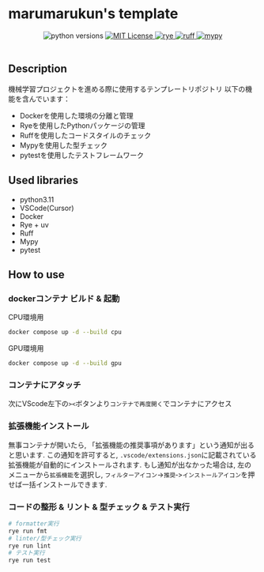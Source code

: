 # marumarukun's template

<center>

<!-- ![image.png](docs/logo.png) -->

</center>

<div align="center">
    <img alt="python versions" src="https://img.shields.io/badge/python-3.11-blue?color=5271FF">
    <a href="https://opensource.org/licenses/MIT">
        <img alt="MIT License" src="https://img.shields.io/badge/license-MIT-green?color=5271FF">
    </a>
    <a href="https://github.com/astral-sh/rye">
        <img alt="rye" src="https://img.shields.io/badge/package%20manager-rye-blue?color=5271FF">
    </a>
    <a href="https://github.com/PyCQA/flake8">
        <img alt="ruff" src="https://img.shields.io/badge/code%20style-ruff-000000.svg?color=5271FF">
    </a>
    <a href="https://github.com/python/mypy">
        <img alt="mypy" src="https://img.shields.io/badge/typing-mypy-blue?color=5271FF">
    </a>
</div>
<br />


## Description

機械学習プロジェクトを進める際に使用するテンプレートリポジトリ
以下の機能を含んでいます：

- Dockerを使用した環境の分離と管理
- Ryeを使用したPythonパッケージの管理
- Ruffを使用したコードスタイルのチェック
- Mypyを使用した型チェック
- pytestを使用したテストフレームワーク

## Used libraries

- python3.11
- VSCode(Cursor)
- Docker
- Rye + uv
- Ruff
- Mypy
- pytest
## How to use

### dockerコンテナ ビルド & 起動

CPU環境用

```bash
docker compose up -d --build cpu
```

GPU環境用

```bash
docker compose up -d --build gpu
```

### コンテナにアタッチ

次にVScode左下の`><`ボタンより`コンテナで再度開く`でコンテナにアクセス

### 拡張機能インストール

無事コンテナが開いたら, 「拡張機能の推奨事項があります」という通知が出ると思います.
この通知を許可すると, `.vscode/extensions.json`に記載されている拡張機能が自動的にインストールされます.
もし通知が出なかった場合は, 左のメニューから`拡張機能`を選択し, `フィルターアイコン`->`推奨`‐>`インストールアイコン`を押せば一括インストールできます.


### コードの整形 & リント & 型チェック & テスト実行
```bash
# formatter実行
rye run fmt
# linter/型チェック実行
rye run lint
# テスト実行
rye run test
